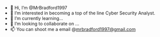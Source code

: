 - 👋 Hi, I’m @MrBradford1997
- 👀 I’m interested in becoming a top of the line Cyber Security Analyst.
- 🌱 I’m currently learning...
- 💞️ I’m looking to collaborate on ...
- 📫 You can shoot me a email @mrbradford1997@gmail.com

<!---
MrBradford1997/MrBradford1997 is a ✨ special ✨ repository because its `README.md` (this file) appears on your GitHub profile.
You can click the Preview link to take a look at your changes.
--->
